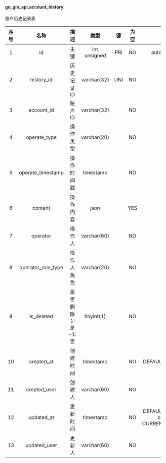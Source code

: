 #### go_gin_api.account_history 
账户历史记录表

| 序号 | 名称 | 描述 | 类型 | 键 | 为空 | 额外 | 默认值 |
| :--: | :--: | :--: | :--: | :--: | :--: | :--: | :--: |
| 1 | id | 主键 | int unsigned | PRI | NO | auto_increment |  |
| 2 | history_id | 历史记录ID | varchar(32) | UNI | NO |  |  |
| 3 | account_id | 账户ID | varchar(32) |  | NO |  |  |
| 4 | operate_type | 操作类型 | varchar(20) |  | NO |  |  |
| 5 | operate_timestamp | 操作时间戳 | timestamp |  | NO |  | CURRENT_TIMESTAMP |
| 6 | content | 操作内容 | json |  | YES |  | NULL |
| 7 | operator | 操作人 | varchar(60) |  | NO |  |  |
| 8 | operator_role_type | 操作人角色 | varchar(20) |  | NO |  |  |
| 9 | is_deleted | 是否删除 1:是  -1:否 | tinyint(1) |  | NO |  | -1 |
| 10 | created_at | 创建时间 | timestamp |  | NO | DEFAULT_GENERATED | CURRENT_TIMESTAMP |
| 11 | created_user | 创建人 | varchar(60) |  | NO |  |  |
| 12 | updated_at | 更新时间 | timestamp |  | NO | DEFAULT_GENERATED on update CURRENT_TIMESTAMP | CURRENT_TIMESTAMP |
| 13 | updated_user | 更新人 | varchar(60) |  | NO |  |  | 